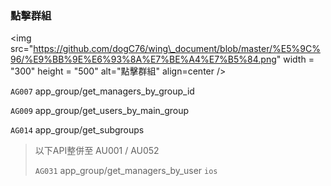 ### 點擊群組





&lt;img src="https://github.com/dogC76/wing\_document/blob/master/%E5%9C%96/%E9%BB%9E%E6%93%8A%E7%BE%A4%E7%B5%84.png" width = "300" height = "500" alt="點擊群組" align=center /&gt;  



`AG007` app\_group/get\_managers\_by\_group\_id   

`AG009` app\_group/get\_users\_by\_main\_group  

`AG014` app\_group/get\_subgroups  



> 以下API整併至 AU001 / AU052  
>
> `AG031` app\_group/get\_managers\_by\_user `ios`



